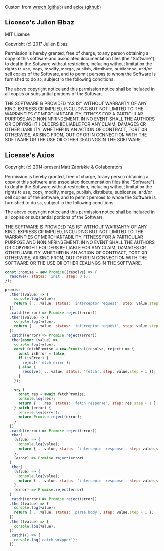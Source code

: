 Custom from [wretch (github)](https://github.com/elbywan/wretch) and [axios (github)]()

## License's Julien Elbaz

MIT License

Copyright (c) 2017 Julien Elbaz

Permission is hereby granted, free of charge, to any person obtaining a copy of this software and associated
documentation files (the "Software"), to deal in the Software without restriction, including without limitation the
rights to use, copy, modify, merge, publish, distribute, sublicense, and/or sell copies of the Software, and to permit
persons to whom the Software is furnished to do so, subject to the following conditions:

The above copyright notice and this permission notice shall be included in all copies or substantial portions of the
Software.

THE SOFTWARE IS PROVIDED "AS IS", WITHOUT WARRANTY OF ANY KIND, EXPRESS OR IMPLIED, INCLUDING BUT NOT LIMITED TO THE
WARRANTIES OF MERCHANTABILITY, FITNESS FOR A PARTICULAR PURPOSE AND NONINFRINGEMENT. IN NO EVENT SHALL THE AUTHORS OR
COPYRIGHT HOLDERS BE LIABLE FOR ANY CLAIM, DAMAGES OR OTHER LIABILITY, WHETHER IN AN ACTION OF CONTRACT, TORT OR
OTHERWISE, ARISING FROM, OUT OF OR IN CONNECTION WITH THE SOFTWARE OR THE USE OR OTHER DEALINGS IN THE SOFTWARE.

## License's Axios

Copyright (c) 2014-present Matt Zabriskie & Collaborators

Permission is hereby granted, free of charge, to any person obtaining a copy of this software and associated
documentation files (the "Software"), to deal in the Software without restriction, including without limitation the
rights to use, copy, modify, merge, publish, distribute, sublicense, and/or sell copies of the Software, and to permit
persons to whom the Software is furnished to do so, subject to the following conditions:

The above copyright notice and this permission notice shall be included in all copies or substantial portions of the
Software.

THE SOFTWARE IS PROVIDED "AS IS", WITHOUT WARRANTY OF ANY KIND, EXPRESS OR IMPLIED, INCLUDING BUT NOT LIMITED TO THE
WARRANTIES OF MERCHANTABILITY, FITNESS FOR A PARTICULAR PURPOSE AND NONINFRINGEMENT. IN NO EVENT SHALL THE AUTHORS OR
COPYRIGHT HOLDERS BE LIABLE FOR ANY CLAIM, DAMAGES OR OTHER LIABILITY, WHETHER IN AN ACTION OF CONTRACT, TORT OR
OTHERWISE, ARISING FROM, OUT OF OR IN CONNECTION WITH THE SOFTWARE OR THE USE OR OTHER DEALINGS IN THE SOFTWARE.

```js
const promise = new Promise((resolve) => {
  resolve({ status: 'init', step: 0 });
});

promise
  .then((value) => {
    console.log(value);
    return { ...value, status: 'interceptor request', step: value.step + 1 };
  })
  .catch((error) => Promise.reject(error))
  .then((value) => {
    console.log(value);
    return { ...value, status: 'interceptor request', step: value.step + 1 };
  })
  .catch((error) => Promise.reject(error))
  .then(async (value) => {
    console.log(value);
    const fetchPromise = new Promise((resolve, reject) => {
      const isError = false;
      if (isError) {
        reject('fetch error');
      } else {
        resolve({ ...value, status: 'fetch', step: value.step + 1 });
      }
    });

    try {
      const res = await fetchPromise;
      console.log(res);
      return { ...res, status: 'fetch response', step: res.step + 1 };
    } catch (error) {
      console.log(error);
      return Promise.reject(error);
    }
  })
  .catch((error) => Promise.reject(error))
  .then(
    (value) => {
      console.log(value);
      return { ...value, status: 'interceptor response', step: value.step + 1 };
    },
    (error) => Promise.reject(error)
  )
  .then(
    (value) => {
      console.log(value);
      return { ...value, status: 'interceptor response', step: value.step + 1 };
    },
    (error) => Promise.reject(error)
  )
  .catch((error) => Promise.reject(error))
  .then((value) => {
    console.log(value);
    return { ...value, status: 'parse body', step: value.step + 1 };
  })
  .then((value) => {
    console.log(value);
  })
  .catch(() => {
    console.log('catch wrapper');
  });
```
